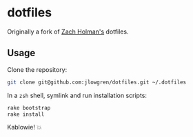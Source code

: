 # dotfiles

Originally a fork of [Zach Holman's](https://github.com/holman/dotfiles) dotfiles.

## Usage

Clone the repository:

```zsh
git clone git@github.com:jlowgren/dotfiles.git ~/.dotfiles
```

In a `zsh` shell, symlink and run installation scripts:

```zsh
rake bootstrap
rake install
```

Kablowie! 💥
